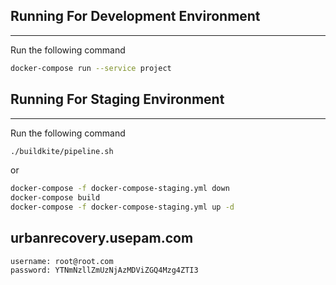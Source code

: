 ## Running For Development Environment
---

Run the following command

```bash
docker-compose run --service project
```

## Running For Staging Environment
---

Run the following command

```bash
./buildkite/pipeline.sh
```
or

```bash
docker-compose -f docker-compose-staging.yml down
docker-compose build
docker-compose -f docker-compose-staging.yml up -d
```
## urbanrecovery.usepam.com
```
username: root@root.com
password: YTNmNzllZmUzNjAzMDViZGQ4Mzg4ZTI3
```
